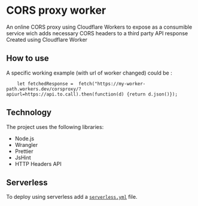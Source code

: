 # CORS proxy worker

An online CORS proxy using Cloudflare Workers to expose as a consumible service wich adds necessary CORS headers to a third party API response
Created using Cloudflare Worker

## How to use

A specific working example (with url of worker changed) could be :

```
    let fetchedResponse =  fetch("https://my-worker-path.workers.dev/corsproxy/?apiurl=https://api.to.call).then(function(d) {return d.json()});
```

## Technology

The project uses the following libraries:

- Node.js
- Wrangler
- Prettier
- JsHint
- HTTP Headers API

## Serverless

To deploy using serverless add a [`serverless.yml`](https://serverless.com/framework/docs/providers/cloudflare/) file.
